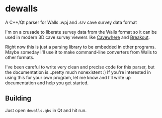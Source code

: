 # dewalls
A C++/Qt parser for Walls .wpj and .srv cave survey data format

I'm on a crusade to liberate survey data from the Walls format so it can be used in modern 3D cave survey viewers like [Cavewhere](https://github.com/Cavewhere/cavewhere) and [Breakout](https://github.com/jedwards1211/breakout).

Right now this is just a parsing library to be embedded in other programs.  Maybe someday I'll use it to make command-line converters from Walls to other formats.

I've been careful to write very clean and precise code for this parser, but the documentation is...pretty much nonexistent :)  If you're interested in using this for your own program, let me know and I'll write up documentation and help you get started.

## Building

Just open `dewalls.qbs` in Qt and hit run.
